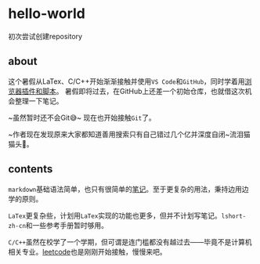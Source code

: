 # hello-world
初次尝试创建repository
## about
这个暑假从LaTex、C/C++开始渐渐接触并使用`VS Code`和`GitHub`，同时学着用[浏览器插件和脚本](https://www.tampermonkey.net/)。
暑假即将过去，在GitHub上还差一个初始仓库，也就借这次机会整理一下笔记。

~虽然暂时还不会Git😅~
现在也开始接触`Git`了。

~作者现在发现原来大家都知道善用搜索只有自己错过几个亿并深度自闭~流泪猫猫头🥲。
## contents
`markdown`基础语法简单，也只有很简单的[笔记](https://github.com/Xiangsrd/hello-world/tree/main/markdown_test)。至于更复杂的用法，秉持边用边学的原则。

`LaTex`更复杂些，计划用`LaTex`实现的功能也更多，但并不计划写笔记。`lshort-zh-cn`和一些参考手册暂时够用。

`C/C++`虽然在校学了一个学期，但可谓是连门槛都没有越过去——毕竟不是计算机相关专业。[leetcode](https://leetcode.cn/)也是刚刚开始接触，慢慢来吧。
